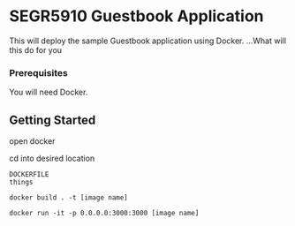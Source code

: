 # SEGR5910 Guestbook Application

This will deploy the sample Guestbook application using Docker. 
...What will this do for you

### Prerequisites

You will need Docker.

## Getting Started

open docker

cd into desired location

~~~~
DOCKERFILE
things
~~~~

`docker build . -t [image name]`

`docker run -it -p 0.0.0.0:3000:3000 [image name]`